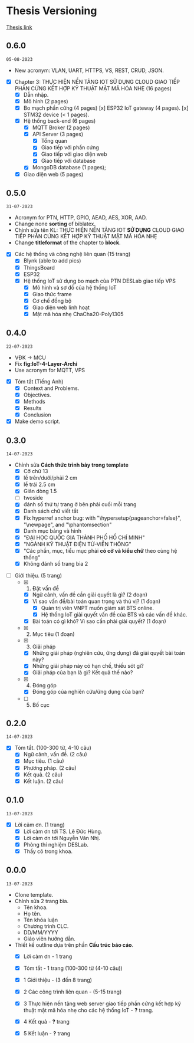 # Thesis Versioning
[Thesis link](https://www.overleaf.com/read/mwzrhwrbmxhb)

## 0.6.0
`05-08-2023`
- New acronym: VLAN, UART, HTTPS, VS, REST, CRUD, JSON.
- [x] Chapter 3: THỰC HIỆN NỀN TẢNG IOT SỬ DỤNG CLOUD GIAO TIẾP PHẦN CỨNG KẾT HỢP KỸ THUẬT MẬT MÃ HÓA NHẸ (16 pages)
	- [x] Dẫn nhập.
	- [x] Mô hình (2 pages)
	- [x] Bo mạch phần cứng (4 pages)
		[x] ESP32 IoT gateway (4 pages).
		[x] STM32 device (< 1 pages).
	- [x] Hệ thống back-end (6 pages)
		- [x] MQTT Broker (2 pages)
		- [x] API Server (3 pages)
			- [x] Tổng quan
			- [x] Giao tiếp với phần cứng
			- [x] Giao tiếp với giao diện web
			- [x] Giao tiếp với database
		- [x] MongoDB database (1 pages);
	- [x] Giao diện web (5 pages)
	
## 0.5.0
`31-07-2023`

- Acronym for PTN, HTTP, GPIO, AEAD, AES, XOR, AAD.
- Change none **sorting** of biblatex.
- Chỉnh sửa tên KL: THỰC HIỆN NỀN TẢNG IOT **SỬ DỤNG** CLOUD GIAO TIẾP PHẦN CỨNG KẾT HỢP KỸ THUẬT MẬT MÃ HÓA NHẸ
- Change **titleformat** of the chapter to **block**.
- [x] Các hệ thống và công nghệ liên quan (15 trang)
	- [x] Blynk (able to add pics)
	- [x] ThingsBoard
	- [x] ESP32
	- [x] Hệ thống IoT sử dụng bo mạch của PTN DESLab giao tiếp VPS
		- [x] Mô hình và sơ đồ của hệ thống IoT
		- [x] Giao thức frame
		- [x] Cơ chế đồng bộ
		- [x] Giao diện web linh hoạt
		- [x] Mật mã hóa nhẹ ChaCha20-Poly1305
		
## 0.4.0
`22-07-2023`
- VĐK -> MCU
- Fix **fig:IoT-4-Layer-Archi**
- Use acronym for MQTT, VPS
- [x] Tóm tắt (Tiếng Anh)
	- [x] Context and Problems.
	- [x] Objectives.
	- [x] Methods
	- [x] Results
	- [x] Conclusion
- [x] Make demo script.

## 0.3.0
`14-07-2023`
- Chỉnh sửa **Cách thức trình bày trong template**
	- [x] Cỡ chữ 13
	- [x] lề trên/dưới/phải 2 cm
	- [x] lề trái 2.5 cm
	- [x] Giãn dòng 1.5
	- [ ] twoside
	- [x] đánh số thứ tự trang ở bên phải cuối mỗi trang
	- [x] Danh sách chữ viết tắt
	- [x] Fix hyperref anchor bug: with "\hypersetup{pageanchor=false}", "\newpage", and "\phantomsection"
	- [x] Danh mục bảng và hình
	- [x] "ĐẠI HỌC QUỐC GIA THÀNH PHỐ HỒ CHÍ MINH"
	- [x] "NGÀNH KỸ THUẬT ĐIỆN TỬ-VIỄN THÔNG"
	- [x] "Các phần, mục, tiểu mục phải **có cỡ và kiểu chữ** theo cùng hệ thống"
	- [x] Không đánh số trang bìa 2
- [ ] Giới thiệu. (5 trang)
	- [x] 1. Đặt vấn đề
		- [x] Ngữ cảnh, vấn đề cần giải quyết là gì? (2 đoạn)
		- [x] Vì sao vấn đề/bài toán quan trọng và thú vị? (1 đoạn)
			- [x] Quản trị viên VNPT muốn giám sát BTS online.
			- [x] Hệ thống IoT giải quyết vấn đề của BTS và các vấn đề khác.
		- [x] Bài toán có gì khó? Vì sao cần phải giải quyết? (1 đoạn)
	- [x] 2. Mục tiêu (1 đoạn)
	- [x] 3. Giải pháp
		- [x] Những giải pháp (nghiên cứu, ứng dụng) đã giải quyết bài toán này?
		- [x] Những giải pháp này có hạn chế, thiếu sót gì?
		- [x] Giải pháp của bạn là gì? Kết quả thế nào?
	- [x] 4. Đóng góp
		- [x] Đóng góp của nghiên cứu/ứng dụng của bạn?
	- [ ] 5. Bố cục
## 0.2.0
`14-07-2023`
- [x] Tóm tắt. (100-300 từ, 4-10 câu)
	- [x] Ngữ cảnh, vấn đề. (2 câu)
	- [x] Mục tiêu. (1 câu)
	- [x] Phương pháp. (2 câu)
	- [x] Kết quả. (2 câu)
	- [x] Kết luận. (2 câu)
## 0.1.0
`13-07-2023`
- [x] Lời cảm ơn. (1 trang)
	- [x] Lời cảm ơn tới TS. Lê Đức Hùng.
	- [x] Lời cảm ơn tới Nguyễn Văn Nhị.
	- [x] Phòng thí nghiệm DESLab.
	- [x] Thầy cô trong khoa.

## 0.0.0
`13-07-2023`
- Clone template.
- Chỉnh sửa 2 trang bìa.
	- Tên khoa.
	- Họ tên.
	- Tên khóa luận
	- Chương trình CLC.
	- DD/MM/YYYY
	- Giáo viên hướng dẫn.
- Thiết kế outline dựa trên phần **Cấu trúc báo cáo**.
	- [x] Lời cảm ơn - 1 trang
	- [x] Tóm tắt - 1 trang (100-300 từ (4-10 câu))
	- [x] 1 Giới thiệu - (3 đến 8 trang)
	- [x] 2 Các công trình liên quan - (5-15 trang)
	- [x] 3 Thực hiện nền tảng web server giao tiếp phần cứng kết hợp kỹ thuật mật mã hóa nhẹ cho các hệ thống IoT - **?** trang.
	- [x] 4 Kết quả - **?** trang
	- [x] 5 Kết luận - **?** trang

